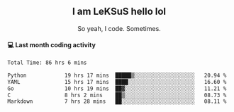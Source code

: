 <h2 align="center">I am LeKSuS hello lol</h2>
<p align="center">So yeah, I code. Sometimes.</p>

#### :computer: Last month coding activity
<!--START_SECTION:waka-->

```txt
Total Time: 86 hrs 6 mins

Python            19 hrs 17 mins  █████▒░░░░░░░░░░░░░░░░░░░   20.94 %
YAML              15 hrs 17 mins  ████░░░░░░░░░░░░░░░░░░░░░   16.60 %
Go                10 hrs 19 mins  ██▓░░░░░░░░░░░░░░░░░░░░░░   11.21 %
C                 8 hrs 2 mins    ██▒░░░░░░░░░░░░░░░░░░░░░░   08.73 %
Markdown          7 hrs 28 mins   ██░░░░░░░░░░░░░░░░░░░░░░░   08.11 %
```

<!--END_SECTION:waka-->
